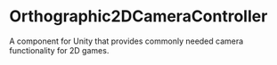 # Orthographic2DCameraController
A component for Unity that provides commonly needed camera functionality for 2D games.
